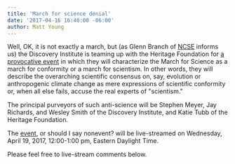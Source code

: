 ```yaml
---
title: 'March for science denial'
date: '2017-04-16 16:40:00 -06:00'
author: Matt Young
---
```

Well, OK, it is not exactly a march, but (as Glenn Branch of <a href="https://ncse.com/">NCSE</a> informs us) the Discovery Institute is teaming up with the Heritage Foundation for <a href="https://www.evolutionnews.org/2017/04/march-for-science-or-march-for-scientism-meyer-richards-smith-to-converge-on-heritage-foundation-april-19/">a provocative event</a> in which they will characterize the March for Science as a march for conformity or a march for scientism. In other words, they will describe the overarching scientific consensus on, say, evolution or anthropogenic climate change as mere expressions of scientific conformity or, when all else fails, accuse the real experts of "scientism."

The principal purveyors of such anti-science will be Stephen Meyer, Jay Richards, and Wesley Smith of the Discovery Institute, and Katie Tubb of the Heritage Foundation.

The <a href="http://www.heritage.org/environment/event/march-science-or-march-scientism-understanding-the-real-threats-science-america">event</a>, or should I say nonevent? will be live-streamed on Wednesday, April 19, 2017, 12:00-1:00 pm, Eastern Daylight Time.

Please feel free to live-stream comments below.
